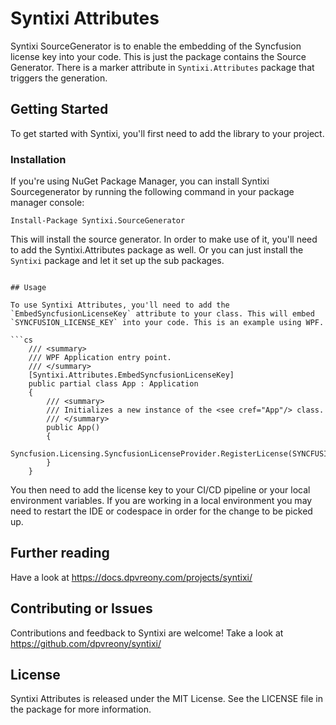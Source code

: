 # Syntixi Attributes

Syntixi SourceGenerator is to enable the embedding of the Syncfusion license key into your code. This is just the package contains the Source Generator. There is a marker attribute in `Syntixi.Attributes` package that triggers the generation.

## Getting Started

To get started with Syntixi, you'll first need to add the library to your project.


### Installation

If you're using NuGet Package Manager, you can install Syntixi Sourcegenerator by running the following command in your package manager console:

```
Install-Package Syntixi.SourceGenerator

```

This will install the source generator. In order to make use of it, you'll need to add the Syntixi.Attributes package as well. Or you can just install the `Syntixi` package and let it set up the sub packages.

```

## Usage

To use Syntixi Attributes, you'll need to add the `EmbedSyncfusionLicenseKey` attribute to your class. This will embed `SYNCFUSION_LICENSE_KEY` into your code. This is an example using WPF.

```cs
    /// <summary>
    /// WPF Application entry point.
    /// </summary>
    [Syntixi.Attributes.EmbedSyncfusionLicenseKey]
    public partial class App : Application
    {
        /// <summary>
        /// Initializes a new instance of the <see cref="App"/> class.
        /// </summary>
        public App()
        {
            Syncfusion.Licensing.SyncfusionLicenseProvider.RegisterLicense(SYNCFUSION_LICENSE_KEY);
        }
    }
```

You then need to add the license key to your CI/CD pipeline or your local environment variables. If you are working in a local environment you may need to restart the IDE or codespace in order for the change to be picked up.

## Further reading

Have a look at https://docs.dpvreony.com/projects/syntixi/

## Contributing or Issues

Contributions and feedback to Syntixi are welcome! Take a look at https://github.com/dpvreony/syntixi/

## License

Syntixi Attributes is released under the MIT License. See the LICENSE file in the package for more information.

